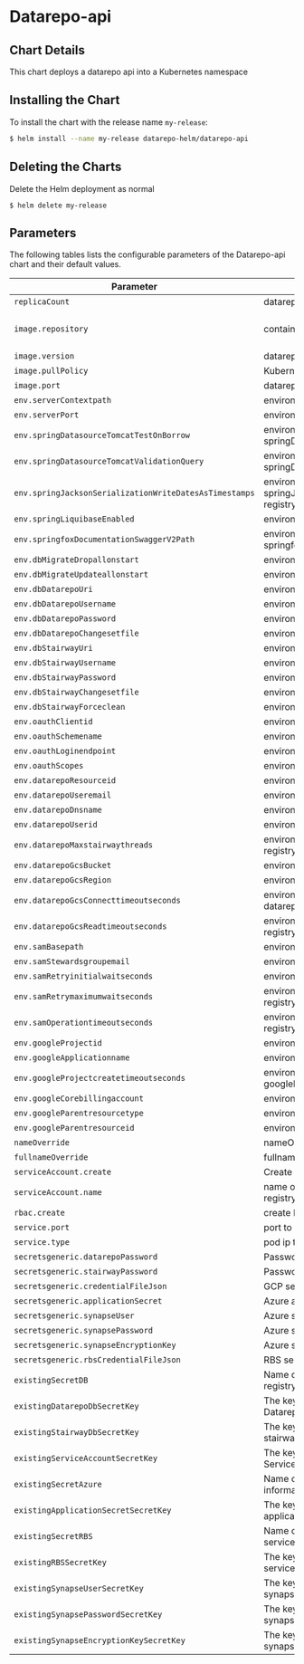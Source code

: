 # Datarepo-api

## Chart Details
This chart deploys a datarepo api into a Kubernetes namespace

## Installing the Chart

To install the chart with the release name `my-release`:

```bash
$ helm install --name my-release datarepo-helm/datarepo-api
```

## Deleting the Charts

Delete the Helm deployment as normal

```
$ helm delete my-release
```

## Parameters

The following tables lists the configurable parameters of the Datarepo-api chart and their default values.

| Parameter                                              | Description                                                                     |                            Default                            |
|--------------------------------------------------------|---------------------------------------------------------------------------------|---------------------------------------------------------------|
| `replicaCount`                                         | datarepo-api pods to deploy registry                                            | `1`                                                         |
| `image.repository`                                     | container image repository registry                                             | `gcr.io/broad-jade-dev/jade-data-repo`                                                         |
| `image.version`                                        | datarepo-api container image version registry                                   | `latest`                                                         |
| `image.pullPolicy`                                     | Kubernetes image pullPolicy registry                                            | `IfNotPresent`                                                         |
| `image.port`                                           | datarepo-api pod ports registry                                                 | `8080`                                                         |
| `env.serverContextpath`                                | environment var serverContextpath registry                                      | `nil`                                                         |
| `env.serverPort`                                       | environment var serverPort registry                                             | `nil`                                                         |
| `env.springDatasourceTomcatTestOnBorrow`               | environment var springDatasourceTomcatTestOnBorrow registry                     | `nil`                                                         |
| `env.springDatasourceTomcatValidationQuery`            | environment var springDatasourceTomcatValidationQuery registry                  | `nil`                                                         |
| `env.springJacksonSerializationWriteDatesAsTimestamps` | environment var springJacksonSerializationWriteDatesAsTimestamps registry       | `nil`                                                         |
| `env.springLiquibaseEnabled`                           | environment var springLiquibaseEnabled registry                                 | `nil`                                                         |
| `env.springfoxDocumentationSwaggerV2Path`              | environment var springfoxDocumentationSwaggerV2Path registry                    | `nil`                                                         |
| `env.dbMigrateDropallonstart`                          | environment var dbMigrateDropallonstart registry                                | `nil`                                                         |
| `env.dbMigrateUpdateallonstart`                        | environment var dbMigrateUpdateallonstart registry                              | `nil`                                                         |
| `env.dbDatarepoUri`                                    | environment var dbDatarepoUri registry                                          | `nil`                                                         |
| `env.dbDatarepoUsername`                               | environment var dbDatarepoUsername registry                                     | `nil`                                                         |
| `env.dbDatarepoPassword`                               | environment var dbDatarepoPassword registry                                     | `nil`                                                         |
| `env.dbDatarepoChangesetfile`                          | environment var dbDatarepoChangesetfile registry                                | `nil`                                                         |
| `env.dbStairwayUri`                                    | environment var dbStairwayUri registry                                          | `nil`                                                         |
| `env.dbStairwayUsername`                               | environment var dbStairwayUsername registry                                     | `nil`                                                         |
| `env.dbStairwayPassword`                               | environment var dbStairwayPassword registry                                     | `nil`                                                         |
| `env.dbStairwayChangesetfile`                          | environment var dbStairwayChangesetfile registry                                | `nil`                                                         |
| `env.dbStairwayForceclean`                             | environment var dbStairwayForceclean registry                                   | `nil`                                                         |
| `env.oauthClientid`                                    | environment var oauthClientid registry                                          | `nil`                                                         |
| `env.oauthSchemename`                                  | environment var oauthSchemename registry                                        | `nil`                                                         |
| `env.oauthLoginendpoint`                               | environment var oauthLoginendpoint registry                                     | `nil`                                                         |
| `env.oauthScopes`                                      | environment var oauthScopes registry                                            | `nil`                                                         |
| `env.datarepoResourceid`                               | environment var datarepoResourceid registry                                     | `nil`                                                         |
| `env.datarepoUseremail`                                | environment var datarepoUseremail registry                                      | `nil`                                                         |
| `env.datarepoDnsname`                                  | environment var datarepoDnsname registry                                        | `nil`                                                         |
| `env.datarepoUserid`                                   | environment var datarepoUserid registry                                         | `nil`                                                         |
| `env.datarepoMaxstairwaythreads`                       | environment var datarepoMaxstairwaythreads registry                             | `nil`                                                         |
| `env.datarepoGcsBucket`                                | environment var datarepoGcsBucket registry                                      | `nil`                                                         |
| `env.datarepoGcsRegion`                                | environment var datarepoGcsRegion registry                                      | `nil`                                                         |
| `env.datarepoGcsConnecttimeoutseconds`                 | environment var datarepoGcsConnecttimeoutseconds registry                       | `nil`                                                         |
| `env.datarepoGcsReadtimeoutseconds`                    | environment var datarepoGcsReadtimeoutseconds registry                          | `nil`                                                         |
| `env.samBasepath`                                      | environment var samBasepath registry                                            | `nil`                                                         |
| `env.samStewardsgroupemail`                            | environment var samStewardsgroupemail registry                                  | `nil`                                                         |
| `env.samRetryinitialwaitseconds`                       | environment var samRetryinitialwaitseconds registry                             | `nil`                                                         |
| `env.samRetrymaximumwaitseconds`                       | environment var samRetrymaximumwaitseconds registry                             | `nil`                                                         |
| `env.samOperationtimeoutseconds`                       | environment var samOperationtimeoutseconds registry                             | `nil`                                                         |
| `env.googleProjectid`                                  | environment var googleProjectid registry                                        | `nil`                                                         |
| `env.googleApplicationname`                            | environment var googleApplicationname registry                                  | `nil`                                                         |
| `env.googleProjectcreatetimeoutseconds`                | environment var googleProjectcreatetimeoutseconds registry                      | `nil`                                                         |
| `env.googleCorebillingaccount`                         | environment var googleCorebillingaccount registry                               | `nil`                                                         |
| `env.googleParentresourcetype`                         | environment var googleParentresourcetype registry                               | `nil`                                                         |
| `env.googleParentresourceid`                           | environment var googleParentresourceid registry                                 | `nil`                                                         |
| `nameOverride`                                         | nameOverride for deployment registry                                            | `nil`                                                         |
| `fullnameOverride`                                     | fullname Override for deployment registry                                       | `nil`                                                         |
| `serviceAccount.create`                                | Create a serviceAccount for deployment registry                                 | `false`                                                         |
| `serviceAccount.name`                                  | name of existing serviceAccount to deploy from registry                         | `nil`                                                         |
| `rbac.create`                                          | create RBAC policies for deploy registry                                        | `false`                                                         |
| `service.port`                                         | port to expose on pod registry                                                  | `8080`                                                         |
| `service.type`                                         | pod ip type registry                                                            | `ClusterIP`                                                                                                                 |
| `secretsgeneric.datarepoPassword`                      | Password for the datarepo database registry                                     | `nil`                                                         |
| `secretsgeneric.stairwayPassword`                      | Password for the stairway database registry                                     | `nil`                                                         |
| `secretsgeneric.credentialFileJson`                    | GCP serviceAccount Json for datarepo SA registry                                | `nil`                                                         |
| `secretsgeneric.applicationSecret`                     | Azure application secret                                                        | `nil`                                                         |
| `secretsgeneric.synapseUser`                           | Azure synapse admin username                                                    | `nil`                                                         |
| `secretsgeneric.synapsePassword`                       | Azure synapse admin password                                                    | `nil`                                                         |
| `secretsgeneric.synapseEncryptionKey`                  | Azure synapse encryption key                                                    | `nil`                                                         |
| `secretsgeneric.rbsCredentialFileJson`                 | RBS service account JSON                                                        | `nil`                                                         |
| `existingSecretDB`                                     | Name of an existing secret you would like to use registry                       | `nil`                                                         |
| `existingDatarepoDbSecretKey`                          | The key in the existing secret that stores the Datarepo DB credentials          | `nil`                                                         |
| `existingStairwayDbSecretKey`                          | The key in the existing secret that stores the stairway DB credentials          | `nil`                                                         |
| `existingServiceAccountSecretKey`                      | The key in the existing secret that stores the GCP Service account credentials  | `nil`                                                         |
| `existingSecretAzure`                                  | Name of an existing secret that store Azure information                         | `nil`                                                         |
| `existingApplicationSecretSecretKey`                   | The key in the existing secret that stores the Azure application secret         | `nil`                                                         |
| `existingSecretRBS`                                    | Name of an existing secret that stores the RBS service account credentials      | `nil`                                                         |
| `existingRBSSecretKey`                                 | The key in the existing secret that stores the RBS service account credentials  | `nil`                                                         |
| `existingSynapseUserSecretKey`                         | The key in the existing secret that stores the azure synapse sql admin username | `nil`                                                         |
| `existingSynapsePasswordSecretKey`                     | The key in the existing secret that stores the azure synapse sql admin password | `nil`                                                         |
| `existingSynapseEncryptionKeySecretKey`                | The key in the existing secret that stores the azure synapse sql encryption key | `nil`                                                         |
